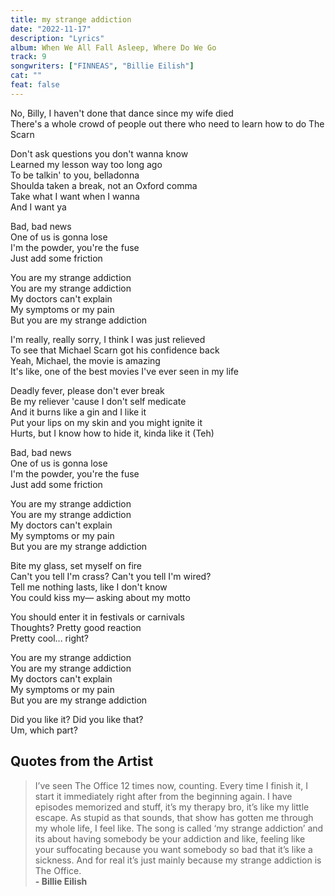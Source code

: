 ```yaml
---
title: my strange addiction
date: "2022-11-17"
description: "Lyrics"
album: When We All Fall Asleep, Where Do We Go
track: 9
songwriters: ["FINNEAS", "Billie Eilish"]
cat: ""
feat: false
---
```


<p className="intro">
No, Billy, I haven't done that dance since my wife died<br />
There's a whole crowd of people out there who need to learn how to do The Scarn <br />
</p>
<p className="verse-one">
Don't ask questions you don't wanna know <br />
Learned my lesson way too long ago <br />
To be talkin' to you, belladonna <br />
Shoulda taken a break, not an Oxford comma <br />
Take what I want when I wanna <br />
And I want ya <br />
</p>
<p className="pre-chorus">
Bad, bad news <br />
One of us is gonna lose <br />
I'm the powder, you're the fuse <br />
Just add some friction <br />
</p>
<p className="chorus">
You are my strange addiction <br />
You are my strange addiction <br />
My doctors can't explain <br />
My symptoms or my pain <br />
But you are my strange addiction <br />
</p>
<p className="interlude">
I'm really, really sorry, I think I was just relieved <br />
To see that Michael Scarn got his confidence back <br />
Yeah, Michael, the movie is amazing <br />
It's like, one of the best movies I've ever seen in my life <br />
</p>
<p className="verse-two">
Deadly fever, please don't ever break <br />
Be my reliever 'cause I don't self medicate <br />
And it burns like a gin and I like it <br />
Put your lips on my skin and you might ignite it <br />
Hurts, but I know how to hide it, kinda like it (Teh) <br />
</p>
<p className="pre-chorus">
Bad, bad news <br />
One of us is gonna lose <br />
I'm the powder, you're the fuse <br />
Just add some friction <br />
</p>
<p className="chorus">
You are my strange addiction <br />
You are my strange addiction <br />
My doctors can't explain <br />
My symptoms or my pain <br />
But you are my strange addiction <br />
</p>
<p className="bridge">
Bite my glass, set myself on fire <br />
Can't you tell I'm crass? Can't you tell I'm wired? <br />
Tell me nothing lasts, like I don't know <br />
You could kiss my— asking about my motto <br />
</p>
<p className="interlude">
You should enter it in festivals or carnivals <br />
Thoughts? Pretty good reaction <br />
Pretty cool... right? <br />
</p>
<p className="chorus">
You are my strange addiction <br />
You are my strange addiction <br />
My doctors can't explain <br />
My symptoms or my pain <br />
But you are my strange addiction <br />
</p>
<p className="outro">
Did you like it? Did you like that? <br />
Um, which part? <br />
</p>

## Quotes from the Artist

<blockquote>
I’ve seen The Office 12 times now, counting. Every time I finish it, I start it immediately right after from the beginning again. I have episodes memorized and stuff, it’s my therapy bro, it’s like my little escape. As stupid as that sounds, that show has gotten me through my whole life, I feel like. The song is called ‘my strange addiction’ and its about having somebody be your addiction and like, feeling like your suffocating because you want somebody so bad that it’s like a sickness. And for real it’s just mainly because my strange addiction is The Office.
<br />
<b>- Billie Eilish</b>

</blockquote>
